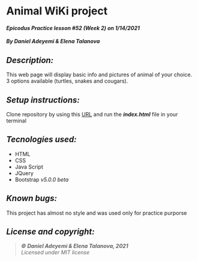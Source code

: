 # Animal WiKi project
#### *Epicodus Practice lesson #52 (Week 2) on 1/14/2021*
***By Daniel Adeyemi & Elena Talanova***

## *Description:*
This web page will display basic info and pictures of animal of your choice. 3 options available (turtles, snakes and cougars).

## *Setup instructions:*
Clone repository by using this [URL](https://github.com/DanielAdeyemi/Epicodus_practice_1_14_AnimalWiki.git) and run the ***index.html*** file in your terminal

## *Tecnologies used:*
* HTML
* CSS
* Java Script
* JQuery
* Bootstrap *v5.0.0 beta*

## *Known bugs:*
This project has almost no style and was used only for practice purporse

## *License and copyright:*

> ***© Daniel Adeyemi & Elena Talanova, 2021***   
> *Licensed under MIT license*